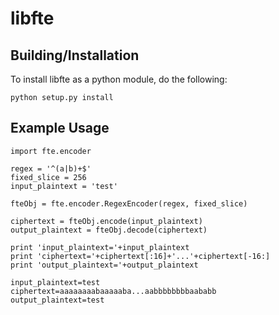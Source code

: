 libfte
======

Building/Installation
---------------------

To install libfte as a python module, do the following:

```
python setup.py install
```

Example Usage
-------------

```
import fte.encoder

regex = '^(a|b)+$'
fixed_slice = 256
input_plaintext = 'test'

fteObj = fte.encoder.RegexEncoder(regex, fixed_slice)

ciphertext = fteObj.encode(input_plaintext)
output_plaintext = fteObj.decode(ciphertext)

print 'input_plaintext='+input_plaintext
print 'ciphertext='+ciphertext[:16]+'...'+ciphertext[-16:]
print 'output_plaintext='+output_plaintext
```

```
input_plaintext=test
ciphertext=aaaaaaaabaaaaaba...aabbbbbbbbaababb
output_plaintext=test
```

